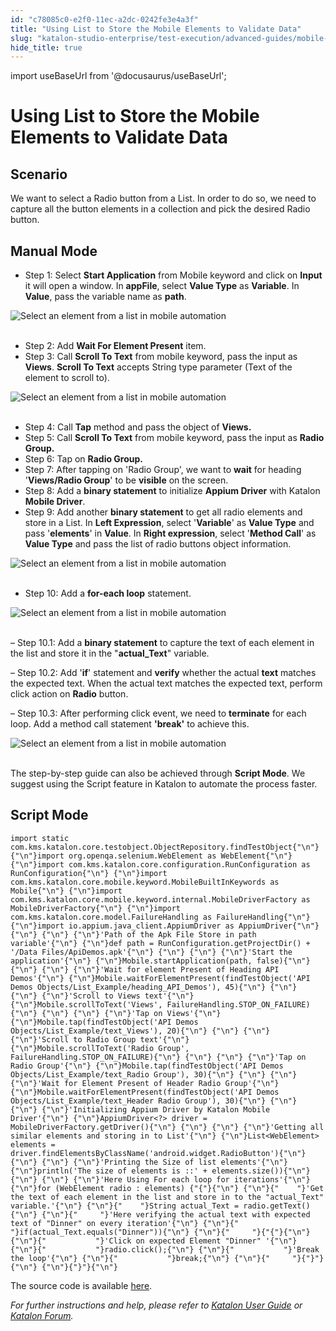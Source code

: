 ```yaml
---
id: "c78085c0-e2f0-11ec-a2dc-0242fe3e4a3f"
title: "Using List to Store the Mobile Elements to Validate Data"
slug: "katalon-studio-enterprise/test-execution/advanced-guides/mobile-testing/using-list-to-store-the-mobile-elements-to-validate-data"
hide_title: true
---
```

import useBaseUrl from '@docusaurus/useBaseUrl';

    

# <a id="id_store_mobile_elements_to_validate_data" class="anchor_top_offset"/><a id="ariaid-title1" class="anchor_top_offset"/>Using List to Store the Mobile Elements to Validate Data

    
    
  
    

## <a id="id_1" class="anchor_top_offset"/>Scenario

    
      
<p xmlns="http://www.w3.org/1999/xhtml" className="p">We want to select a Radio button from a List. In order to do so,   we need to capture all the button elements in a collection and pick   the desired Radio button.</p> 
    
  

## <a id="id_2" class="anchor_top_offset"/>Manual Mode

<ul xmlns="http://www.w3.org/1999/xhtml" className="ul"><li className="li">Step 1: Select <strong className="ph b">Start       Application</strong> from Mobile keyword and click on     <strong className="ph b">Input</strong> it will open a window. In     <strong className="ph b">appFile</strong>, select <strong className="ph b">Value Type</strong> as     <strong className="ph b">Variable</strong>. In <strong className="ph b">Value</strong>, pass the     variable name as <strong className="ph b">path</strong>.</li></ul> 
<p xmlns="http://www.w3.org/1999/xhtml" className="p">   <img className="image" src={useBaseUrl("https://github.com/katalon-studio/docs-images/raw/master/katalon-studio/tutorials/store_mobile_elements_to_validate_data/Using-List-to-Store-the-Mobile-Elements-to-Validate-Data-1.png")} alt="Select an element from a list in mobile automation" /><br /><br /> </p> 
<ul xmlns="http://www.w3.org/1999/xhtml" className="ul"><li className="li">Step 2: Add <strong className="ph b">Wait For Element Present</strong>     item.</li><li className="li">Step 3: Call <strong className="ph b">Scroll To Text</strong> from mobile     keyword, pass the input as <strong className="ph b">Views</strong>. <strong className="ph b">Scroll       To Text</strong> accepts String type parameter (Text of the element     to scroll to).</li></ul> 
<p xmlns="http://www.w3.org/1999/xhtml" className="p">   <img className="image" src={useBaseUrl("https://github.com/katalon-studio/docs-images/raw/master/katalon-studio/tutorials/store_mobile_elements_to_validate_data/Using-List-to-Store-the-Mobile-Elements-to-Validate-Data-9.png")} alt="Select an element from a list in mobile automation" /><br /><br /> </p> 
<ul xmlns="http://www.w3.org/1999/xhtml" className="ul"><li className="li">Step 4: Call <strong className="ph b">Tap</strong> method and pass the object of     <strong className="ph b">Views.</strong>   </li><li className="li">Step 5: Call <strong className="ph b">Scroll To Text</strong> from mobile     keyword, pass the input as <strong className="ph b">Radio Group.</strong>   </li><li className="li">Step 6: Tap on <strong className="ph b">Radio Group.</strong>   </li><li className="li">Step 7: After tapping on 'Radio Group', we want to     <strong className="ph b">wait</strong> for heading '<strong className="ph b">Views/Radio       Group</strong>' to be <strong className="ph b">visible</strong> on the screen.</li><li className="li">Step 8: Add a <strong className="ph b">binary statement</strong> to initialize     <strong className="ph b">Appium Driver</strong> with Katalon <strong className="ph b">Mobile       Driver</strong>.</li><li className="li">Step 9: Add another <strong className="ph b">binary statement</strong> to get     all radio elements and store in a List. In <strong className="ph b">Left       Expression</strong>, select '<strong className="ph b">Variable</strong>' as     <strong className="ph b">Value Type</strong> and pass '<strong className="ph b">elements</strong>' in     <strong className="ph b">Value</strong>. In <strong className="ph b">Right expression</strong>,     select '<strong className="ph b">Method Call</strong>' as <strong className="ph b">Value       Type</strong> and pass the list of radio buttons object     information.</li></ul> 
<p xmlns="http://www.w3.org/1999/xhtml" className="p">   <img className="image" src={useBaseUrl("https://github.com/katalon-studio/docs-images/raw/master/katalon-studio/tutorials/store_mobile_elements_to_validate_data/Using-List-to-Store-the-Mobile-Elements-to-Validate-Data-92.png")} alt="Select an element from a list in mobile automation" /><br /><br /> </p> 
<ul xmlns="http://www.w3.org/1999/xhtml" className="ul"><li className="li">Step 10: Add a <strong className="ph b">for-each loop</strong> statement.</li></ul> 
<p xmlns="http://www.w3.org/1999/xhtml" className="p">   <img className="image" src={useBaseUrl("https://github.com/katalon-studio/docs-images/raw/master/katalon-studio/tutorials/store_mobile_elements_to_validate_data/Using-List-to-Store-the-Mobile-Elements-to-Validate-Data-10.png")} alt="Select an element from a list in mobile automation" /><br /><br /> </p> 
<p xmlns="http://www.w3.org/1999/xhtml" className="p">– Step 10.1: Add a <strong className="ph b">binary statement</strong> to   capture the text of each element in the list and store it in the   "<strong className="ph b">actual_Text</strong>" variable.</p> 
<p xmlns="http://www.w3.org/1999/xhtml" className="p">– Step 10.2: Add '<strong className="ph b">if</strong>' statement and   <strong className="ph b">verify</strong> whether the actual <strong className="ph b">text</strong>   matches the expected text. When the actual text matches the   expected text, perform click action on <strong className="ph b">Radio</strong>   button.</p> 
<p xmlns="http://www.w3.org/1999/xhtml" className="p">– Step 10.3: After performing click event, we need to   <strong className="ph b">terminate</strong> for each loop. Add a method call   statement <strong className="ph b">'break'</strong> to achieve this.</p> 
<p xmlns="http://www.w3.org/1999/xhtml" className="p">   <img className="image" src={useBaseUrl("https://github.com/katalon-studio/docs-images/raw/master/katalon-studio/tutorials/store_mobile_elements_to_validate_data/Using-List-to-Store-the-Mobile-Elements-to-Validate-Data-11.png")} alt="Select an element from a list in mobile automation" /><br /><br /> </p> 
<p xmlns="http://www.w3.org/1999/xhtml" className="p">The step-by-step guide can also be achieved through   <strong className="ph b">Script Mode</strong>. We suggest using the Script feature   in Katalon to automate the process faster.</p> 

## <a id="id_3" class="anchor_top_offset"/>Script Mode

<pre xmlns="http://www.w3.org/1999/xhtml" className="pre codeblock"><code>import static com.kms.katalon.core.testobject.ObjectRepository.findTestObject{"\n"} {"\n"}import org.openqa.selenium.WebElement as WebElement{"\n"} {"\n"}import com.kms.katalon.core.configuration.RunConfiguration as RunConfiguration{"\n"} {"\n"}import com.kms.katalon.core.mobile.keyword.MobileBuiltInKeywords as Mobile{"\n"} {"\n"}import com.kms.katalon.core.mobile.keyword.internal.MobileDriverFactory as MobileDriverFactory{"\n"} {"\n"}import com.kms.katalon.core.model.FailureHandling as FailureHandling{"\n"} {"\n"}import io.appium.java_client.AppiumDriver as AppiumDriver{"\n"} {"\n"} {"\n"} {"\n"}'Path of the Apk File Store in path variable'{"\n"} {"\n"}def path = RunConfiguration.getProjectDir() + '/Data Files/ApiDemos.apk'{"\n"} {"\n"} {"\n"} {"\n"}'Start the application'{"\n"} {"\n"}Mobile.startApplication(path, false){"\n"} {"\n"} {"\n"} {"\n"}'Wait for element Present of Heading API Demos'{"\n"} {"\n"}Mobile.waitForElementPresent(findTestObject('API Demos Objects/List_Example/heading_API_Demos'), 45){"\n"} {"\n"} {"\n"} {"\n"}'Scroll to Views text'{"\n"} {"\n"}Mobile.scrollToText('Views', FailureHandling.STOP_ON_FAILURE){"\n"} {"\n"} {"\n"} {"\n"}'Tap on Views'{"\n"} {"\n"}Mobile.tap(findTestObject('API Demos Objects/List_Example/text_Views'), 20){"\n"} {"\n"} {"\n"} {"\n"}'Scroll to Radio Group text'{"\n"} {"\n"}Mobile.scrollToText('Radio Group', FailureHandling.STOP_ON_FAILURE){"\n"} {"\n"} {"\n"} {"\n"}'Tap on Radio Group'{"\n"} {"\n"}Mobile.tap(findTestObject('API Demos Objects/List_Example/text_Radio Group'), 30){"\n"} {"\n"} {"\n"} {"\n"}'Wait for Element Present of Header Radio Group'{"\n"} {"\n"}Mobile.waitForElementPresent(findTestObject('API Demos Objects/List_Example/text_Header Radio Group'), 30){"\n"} {"\n"} {"\n"} {"\n"}'Initializing Appium Driver by Katalon Mobile Driver'{"\n"} {"\n"}AppiumDriver&lt;?&gt; driver = MobileDriverFactory.getDriver(){"\n"} {"\n"} {"\n"} {"\n"}'Getting all similar elements and storing in to List'{"\n"} {"\n"}List&lt;WebElement&gt; elements = driver.findElementsByClassName('android.widget.RadioButton'){"\n"} {"\n"} {"\n"} {"\n"}'Printing the Size of list elements'{"\n"} {"\n"}println('The size of elements is ::' + elements.size()){"\n"} {"\n"} {"\n"} {"\n"}'Here Using For each loop for iterations'{"\n"} {"\n"}for (WebElement radio : elements) {"{"}{"\n"} {"\n"}{"    "}'Get the text of each element in the list and store in to the "actual_Text" variable.'{"\n"} {"\n"}{"    "}String actual_Text = radio.getText(){"\n"} {"\n"}{"     "}'Here verifying the actual text with expected text of "Dinner" on every iteration'{"\n"} {"\n"}{"     "}if(actual_Text.equals("Dinner")){"\n"} {"\n"}{"     "}{"{"}{"\n"} {"\n"}{"           "}'Click on expected Element "Dinner" '{"\n"} {"\n"}{"           "}radio.click();{"\n"} {"\n"}{"           "}'Break the loop'{"\n"} {"\n"}{"           "}break;{"\n"} {"\n"}{"     "}{"}"}{"\n"} {"\n"}{"}"}{"\n"}</code></pre> 
<p xmlns="http://www.w3.org/1999/xhtml" className="p">The source code is available <a className="xref j-external-link" href="https://github.com/katalon-studio/katalon-mobile-automation" target="_blank">here</a>.</p> 
<p xmlns="http://www.w3.org/1999/xhtml" className="p">   <em className="ph i">For further instructions and help, please refer to <a className="xref" href="/docs/legacy/katalon-studio-enterprise/welcome-to-katalon-studio">Katalon User Guide</a> or <a className="xref j-external-link" href="https://forum.katalon.com/" target="_blank">Katalon Forum</a>.</em> </p> 
